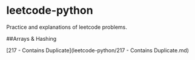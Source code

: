 # leetcode-python
Practice and explanations of leetcode problems.

##Arrays & Hashing

[217 - Contains Duplicate](leetcode-python/217 - Contains Duplicate.md)
